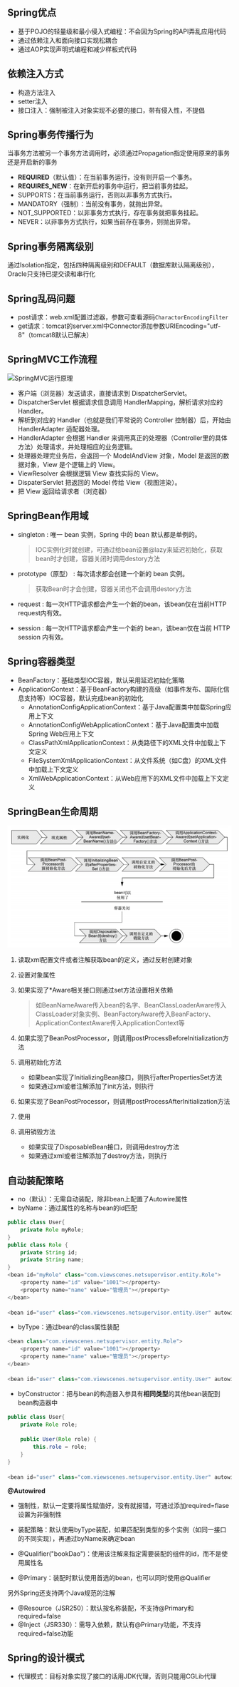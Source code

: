 ## Spring优点

- 基于POJO的轻量级和最小侵入式编程：不会因为Spring的API弄乱应用代码
- 通过依赖注入和面向接口实现松耦合
- 通过AOP实现声明式编程和减少样板式代码

## 依赖注入方式

- 构造方法注入
- setter注入
- 接口注入：强制被注入对象实现不必要的接口，带有侵入性，不提倡

## Spring事务传播行为

当事务方法被另一个事务方法调用时，必须通过Propagation指定使用原来的事务还是开启新的事务

- **REQUIRED**（默认值）：在当前事务运行，没有则开启一个事务。
- **REQUIRES_NEW**：在新开启的事务中运行，把当前事务挂起。
- SUPPORTS：在当前事务运行，否则以非事务方式执行。
- MANDATORY（强制）：当前没有事务，就抛出异常。
- NOT_SUPPORTED：以非事务方式执行，存在事务就把事务挂起。
- NEVER：以非事务方式执行，如果当前存在事务，则抛出异常。

## Spring事务隔离级别

通过Isolation指定，包括四种隔离级别和DEFAULT（数据库默认隔离级别），Oracle只支持已提交读和串行化

## Spring乱码问题

- post请求：web.xml配置过滤器，参数可查看源码`CharactorEncodingFilter`
- get请求：tomcat的server.xml中Connector添加参数URIEncoding="utf-8"（tomcat8默认已解决）

## SpringMVC工作流程

![SpringMVC运行原理](E:\Note\images\49790288-1585985903929.jpg)

- 客户端（浏览器）发送请求，直接请求到 DispatcherServlet。
- DispatcherServlet 根据请求信息调用 HandlerMapping，解析请求对应的 Handler。
- 解析到对应的 Handler（也就是我们平常说的 Controller 控制器）后，开始由 HandlerAdapter 适配器处理。
- HandlerAdapter 会根据 Handler 来调用真正的处理器（Controller里的具体方法）处理请求，并处理相应的业务逻辑。
- 处理器处理完业务后，会返回一个 ModelAndView 对象，Model 是返回的数据对象，View 是个逻辑上的 View。
- ViewResolver 会根据逻辑 View 查找实际的 View。
- DispaterServlet 把返回的 Model 传给 View（视图渲染）。
- 把 View 返回给请求者（浏览器）

## SpringBean作用域

- singleton : 唯一 bean 实例，Spring 中的 bean 默认都是单例的。

  >  IOC实例化时就创建，可通过给bean设置@lazy来延迟初始化，获取bean时才创建，容器关闭时调用destory方法

- prototype（原型） : 每次请求都会创建一个新的 bean 实例。

  > 获取Bean时才会创建，容器关闭也不会调用destory方法

- request : 每一次HTTP请求都会产生一个新的bean，该bean仅在当前HTTP request内有效。

- session : 每一次HTTP请求都会产生一个新的 bean，该bean仅在当前 HTTP session 内有效。


## Spring容器类型

- BeanFactory：基础类型IOC容器，默认采用延迟初始化策略
- ApplicationContext：基于BeanFactory构建的高级（如事件发布、国际化信息支持等）IOC容器，默认完成bean的初始化
  - AnnotationConfigApplicationContext：基于Java配置类中加载Spring应用上下文
  - AnnotationConfigWebApplicationContext：基于Java配置类中加载Spring Web应用上下文
  - ClassPathXmlApplicationContext：从类路径下的XML文件中加载上下文定义
  - FileSystemXmlApplicationContext：从文件系统（如C盘）的XML文件中加载上下文定义
  - XmlWebApplicationContext：从Web应用下的XML文件中加载上下文定义

## SpringBean生命周期

![image-20200407143012170](images/image-20200407143012170.png)

1. 读取xml配置文件或者注解获取bean的定义，通过反射创建对象

2. 设置对象属性

3. 如果实现了*Aware相关接口则通过set方法设置相关依赖

   > 如BeanNameAware传入bean的名字、BeanClassLoaderAware传入ClassLoader对象实例、BeanFactoryAware传入BeanFactory、ApplicationContextAware传入ApplicationContext等

4. 如果实现了BeanPostProcessor，则调用postProcessBeforeInitialization方法

5. 调用初始化方法

   - 如果bean实现了InitializingBean接口，则执行afterPropertiesSet方法
   - 如果通过xml或者注解添加了init方法，则执行

6. 如果实现了BeanPostProcessor，则调用postProcessAfterInitialization方法

7. 使用

8. 调用销毁方法

   - 如果实现了DisposableBean接口，则调用destroy方法
   - 如果通过xml或者注解添加了destroy方法，则执行

## 自动装配策略

- no（默认）：无需自动装配，除非bean上配置了Autowire属性
- byName：通过属性的名称与bean的id匹配

```java
public class User{
	private Role myRole;
}
public class Role {
	private String id;	
	private String name;
}
<bean id="myRole" class="com.viewscenes.netsupervisor.entity.Role">
	<property name="id" value="1001"></property>
	<property name="name" value="管理员"></property>
</bean>

<bean id="user" class="com.viewscenes.netsupervisor.entity.User" autowire="byName"></bean>
```

- byType：通过bean的class属性装配

```java
<bean class="com.viewscenes.netsupervisor.entity.Role">
	<property name="id" value="1001"></property>
	<property name="name" value="管理员"></property>
</bean>

<bean id="user" class="com.viewscenes.netsupervisor.entity.User" autowire="byType"></bean>
```

- byConstructor：把与bean的构造器入参具有**相同类型**的其他bean装配到bean构造器中

```java
public class User{
	private Role role;

	public User(Role role) {
		this.role = role;
	}
}

<bean id="user" class="com.viewscenes.netsupervisor.entity.User" autowire="constructor"></bean>
```

**@Autowired**

- 强制性，默认一定要将属性赋值好，没有就报错，可通过添加required=flase设置为非强制性

- 装配策略：默认使用byType装配，如果匹配到类型的多个实例（如同一接口的不同实现），再通过byName来确定bean
- @Qualifier("bookDao")：使用该注解来指定需要装配的组件的id，而不是使用属性名
- @Primary：装配时默认使用首选的bean，也可以同时使用@Qualifier

另外Spring还支持两个Java规范的注解

- @Resource（JSR250）：默认按名称装配，不支持@Primary和required=false
- @Inject（JSR330）：需导入依赖，默认有@Primary功能，不支持required=false功能

## Spring的设计模式

- 代理模式：目标对象实现了接口的话用JDK代理，否则只能用CGLib代理